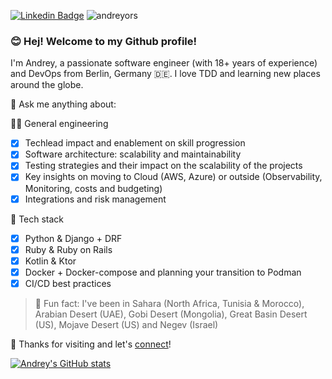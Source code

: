[![Linkedin Badge](https://img.shields.io/badge/-andreyorsoev-blue?style=flat&logo=Linkedin&logoColor=white&link=https://www.linkedin.com/in/andreyorsoev/)](https://www.linkedin.com/in/andreyorsoev/)
<img
  src="https://komarev.com/ghpvc/?username=andreyors"
  alt="andreyors"
/>

### 😊 Hej! Welcome to my Github profile!

I'm Andrey, a passionate software engineer (with 18+ years of experience) and DevOps from Berlin, Germany 🇩🇪. I love TDD and learning new places around the globe.

📨 Ask me anything about:

👨‍💻 General engineering
- [x] Techlead impact and enablement on skill progression
- [x] Software architecture: scalability and maintainability
- [x] Testing strategies and their impact on the scalability of the projects
- [x] Key insights on moving to Cloud (AWS, Azure) or outside (Observability, Monitoring, costs and budgeting)
- [x] Integrations and risk management

🤖 Tech stack
- [x] Python & Django + DRF
- [x] Ruby & Ruby on Rails
- [x] Kotlin & Ktor
- [x] Docker + Docker-compose and planning your transition to Podman
- [x] CI/CD best practices

> 🤯 Fun fact: I've been in Sahara (North Africa, Tunisia & Morocco), Arabian Desert (UAE), Gobi Desert (Mongolia), Great Basin Desert (US), Mojave Desert (US) and Negev (Israel)

🪩 Thanks for visiting and let's [connect](https://www.linkedin.com/in/andreyorsoev/)!

[![Andrey's GitHub stats](https://github-readme-stats.vercel.app/api?username=andreyors&theme=dracula&count_private=true&show_icons=true&hide_title=true&include_all_commits=true)](https://github.com/anuraghazra/github-readme-stats)
